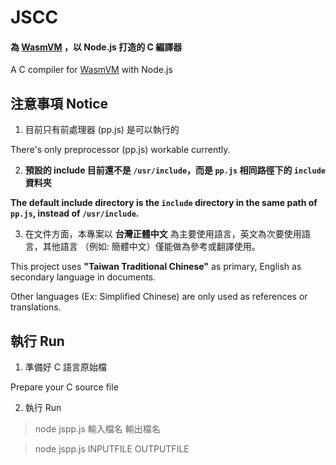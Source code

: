 # JSCC

#### 為 [WasmVM](https://github.com/LuisHsu/WasmVM) ，以 Node.js 打造的 C 編譯器

A C compiler for [WasmVM](https://github.com/LuisHsu/WasmVM) with Node.js

## 注意事項 Notice

1. 目前只有前處理器 (pp.js) 是可以執行的

  There's only preprocessor (pp.js) workable currently.

2. **預設的 include 目前還不是 `/usr/include`，而是 `pp.js` 相同路徑下的 `include` 資料夾**

**The default include directory is the `include` directory in the same path of `pp.js`, instead of `/usr/include`.**

3. 在文件方面，本專案以 **台灣正體中文** 為主要使用語言，英文為次要使用語言，其他語言 （例如: 簡體中文）僅能做為參考或翻譯使用。

  This project uses **"Taiwan Traditional Chinese"** as primary, English as secondary language in documents.
  
  Other languages (Ex: Simplified Chinese) are only used as references or translations.
  
## 執行 Run

1. 準備好 C 語言原始檔

  Prepare your C source file

2. 執行 Run

> node jspp.js 輸入檔名 輸出檔名

> node jspp.js INPUTFILE OUTPUTFILE
